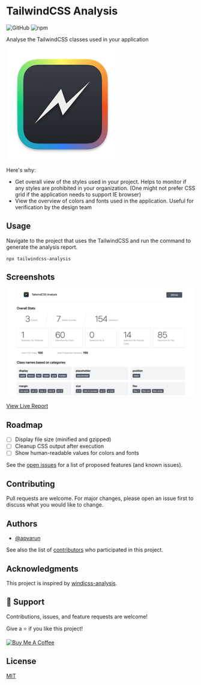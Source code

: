 # TailwindCSS Analysis

![GitHub](https://img.shields.io/github/license/apvarun/tailwindcss-analysis)
![npm](https://img.shields.io/npm/v/tailwindcss-analysis)

Analyse the TailwindCSS classes used in your application

![TailwindCSS Analysis](https://github.com/apvarun/tailwindcss-analysis/raw/main/app/src/assets/analysis-300px.png)

Here's why:

- Get overall view of the styles used in your project. Helps to monitor if any styles are prohibited in your organization. (One might not prefer CSS grid if the application needs to support IE browser)
- View the overview of colors and fonts used in the application. Useful for verification by the design team

## Usage

Navigate to the project that uses the TailwindCSS and run the command to generate the analysis report.

```
npx tailwindcss-analysis
```

## Screenshots

![TailwindCSS Analysis Report](https://github.com/apvarun/tailwindcss-analysis/raw/main/app/src/assets/screenshot.png)

[View Live Report](https://tailwindcss-analysis.netlify.app/)

## Roadmap

- [ ] Display file size (minified and gzipped)
- [ ] Cleanup CSS output after execution
- [ ] Show human-readable values for colors and fonts

See the [open issues](https://github.com/apvarun/tailwindcss-analysis/issues) for a list of proposed features (and known issues).

## Contributing

Pull requests are welcome. For major changes, please open an issue first to discuss what you would like to change.

## Authors

- [@apvarun](https://twitter.com/apvarun)

See also the list of [contributors](https://github.com/apvarun/tailwindcss-analysis/contributors) who participated in this project.


## Acknowledgments

This project is inspired by [windicss-analysis](https://github.com/windicss/windicss-analysis).

## 🤝 Support

Contributions, issues, and feature requests are welcome!

Give a ⭐️ if you like this project!

<a href="https://www.buymeacoffee.com/apvarun" target="_blank" rel="noopener"><img src="https://cdn.buymeacoffee.com/buttons/v2/default-yellow.png" height="40" width="145" alt="Buy Me A Coffee"></a>

## License

[MIT](LICENSE)
